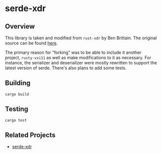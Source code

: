 # serde-xdr

## Overview 
This library is taken and modified from `rust-xdr` by Ben Brittain. The original source can be found [here](https://github.com/benbrittain/rust-xdr/tree/master/src/serde_xdr).

The primary reason for "forking" was to be able to include it another project, `rusty-vxi11` as well as make modifications to it as necessary.
For instance, the serializer and deserializer were mostly rewritten to support the latest version of serde. There's also plans to add some tests.

## Building

`cargo build`

## Testing
`cargo test`

## Related Projects
- [serde-xdr](https://github.com/jvff/serde-xdr)
